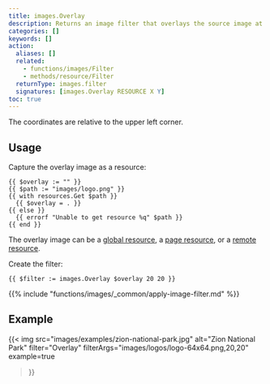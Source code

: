```yaml
---
title: images.Overlay
description: Returns an image filter that overlays the source image at the given coordinates.
categories: []
keywords: []
action:
  aliases: []
  related:
    - functions/images/Filter
    - methods/resource/Filter
  returnType: images.filter
  signatures: [images.Overlay RESOURCE X Y]
toc: true
---
```


The coordinates are relative to the upper left corner.

## Usage

Capture the overlay image as a resource:

```go-html-template
{{ $overlay := "" }}
{{ $path := "images/logo.png" }}
{{ with resources.Get $path }}
  {{ $overlay = . }}
{{ else }}
  {{ errorf "Unable to get resource %q" $path }}
{{ end }}
```

The overlay image can be a [global resource], a [page resource], or a [remote resource].

[global resource]: /getting-started/glossary/#global-resource
[page resource]: /getting-started/glossary/#page-resource
[remote resource]: /getting-started/glossary/#remote-resource

Create the filter:

```go-html-template
{{ $filter := images.Overlay $overlay 20 20 }}
```

{{% include "functions/images/_common/apply-image-filter.md" %}}

## Example

{{< img
  src="images/examples/zion-national-park.jpg"
  alt="Zion National Park"
  filter="Overlay"
  filterArgs="images/logos/logo-64x64.png,20,20"
  example=true
>}}
